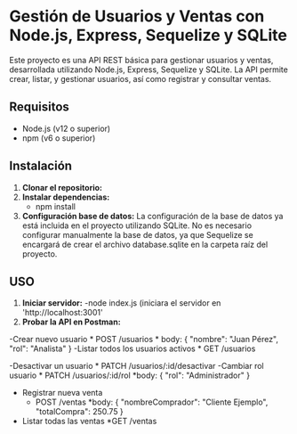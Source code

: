 # Gestión de Usuarios y Ventas con Node.js, Express, Sequelize y SQLite

Este proyecto es una API REST básica para gestionar usuarios y ventas, desarrollada utilizando Node.js, Express, Sequelize y SQLite. 
La API permite crear, listar, y gestionar usuarios, así como registrar y consultar ventas.

## Requisitos

- Node.js (v12 o superior)
- npm (v6 o superior)

## Instalación

1. **Clonar el repositorio:**
2. **Instalar dependencias:**
     - npm install
3. **Configuración base de datos:**
    La configuración de la base de datos ya está incluida en el proyecto utilizando SQLite. No es necesario configurar manualmente
    la base de datos, ya que Sequelize se encargará de crear el archivo database.sqlite en la carpeta raíz del proyecto.

## USO
  1. **Iniciar servidor:**
       -node index.js (iniciara el servidor en 'http://localhost:3001'
  2. **Probar la API en Postman:**

-Crear nuevo usuario
      * POST /usuarios
      * body:   {
                "nombre": "Juan Pérez",
                "rol": "Analista"
                }
-Listar todos los usuarios activos
      * GET /usuarios
         
-Desactivar un usuario
      * PATCH /usuarios/:id/desactivar
-Cambiar rol usuario 
      * PATCH /usuarios/:id/rol
      *body: {
          "rol": "Administrador"
        }
        
- Registrar nueva venta 
    * POST /ventas
    *body: {
            "nombreComprador": "Cliente Ejemplo",
            "totalCompra": 250.75
            }
- Listar todas las ventas
    *GET /ventas

    

       
